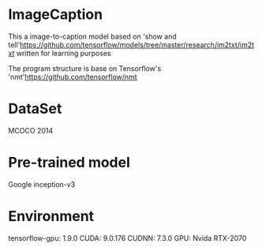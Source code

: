 # ImageCaption
This a image-to-caption model based on 'show and tell'https://github.com/tensorflow/models/tree/master/research/im2txt/im2txt written for learning purposes

The program structure is base on Tensorflow's 'nmt'https://github.com/tensorflow/nmt
# DataSet
MCOCO 2014
# Pre-trained model
Google inception-v3

# Environment
tensorflow-gpu: 1.9.0
CUDA: 9.0.176
CUDNN: 7.3.0
GPU: Nvida RTX-2070
